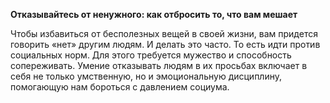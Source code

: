 **Отказывайтесь от ненужного: как отбросить то, что вам мешает**

Чтобы избавиться от бесполезных вещей в своей жизни, вам придется говорить «нет» другим людям. И делать это часто. То есть идти против социальных норм. Для этого требуется мужество и способность сопереживать. Умение отказывать людям в их просьбах включает в себя не только умственную, но и эмоциональную дисциплину, помогающую нам бороться с давлением социума.

